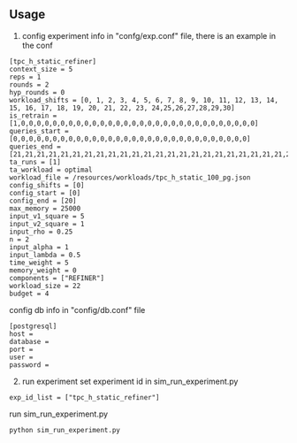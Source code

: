 ## Usage
1. config experiment info in "confg/exp.conf" file, there is an example in the conf
```
[tpc_h_static_refiner]
context_size = 5
reps = 1
rounds = 2
hyp_rounds = 0
workload_shifts = [0, 1, 2, 3, 4, 5, 6, 7, 8, 9, 10, 11, 12, 13, 14, 15, 16, 17, 18, 19, 20, 21, 22, 23, 24,25,26,27,28,29,30]
is_retrain = [1,0,0,0,0,0,0,0,0,0,0,0,0,0,0,0,0,0,0,0,0,0,0,0,0,0,0,0,0,0,0]
queries_start = [0,0,0,0,0,0,0,0,0,0,0,0,0,0,0,0,0,0,0,0,0,0,0,0,0,0,0,0,0,0]
queries_end = [21,21,21,21,21,21,21,21,21,21,21,21,21,21,21,21,21,21,21,21,21,21,21,21,21,21,21,21,21,21]
ta_runs = [1]
ta_workload = optimal
workload_file = /resources/workloads/tpc_h_static_100_pg.json
config_shifts = [0]
config_start = [0]
config_end = [20]
max_memory = 25000
input_v1_square = 5
input_v2_square = 1
input_rho = 0.25
n = 2
input_alpha = 1
input_lambda = 0.5
time_weight = 5
memory_weight = 0
components = ["REFINER"]
workload_size = 22
budget = 4
```
config db info in "config/db.conf" file
```
[postgresql]
host =
database =
port =
user =
password =
```

2. run experiment
set experiment id in sim_run_experiment.py
```
exp_id_list = ["tpc_h_static_refiner"]
```
run sim_run_experiment.py
```
python sim_run_experiment.py
```
